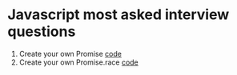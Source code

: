 # Javascript most asked interview questions

1. Create your own Promise [code](./MyPromise.js)
2. Create your own Promise.race [code](./promiseRace.js)
